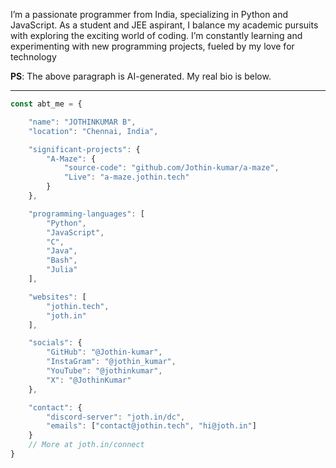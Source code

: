 I’m a passionate programmer from India, specializing in Python and JavaScript. As a student and JEE aspirant, I balance my academic pursuits with exploring the exciting world of coding. I’m constantly learning and experimenting with new programming projects, fueled by my love for technology

**PS**: The above paragraph is AI-generated. My real bio is below.

---

```javascript
const abt_me = {

    "name": "JOTHINKUMAR B",
    "location": "Chennai, India",

    "significant-projects": {
        "A-Maze": {
            "source-code": "github.com/Jothin-kumar/a-maze",
            "Live": "a-maze.jothin.tech"
        }
    },

    "programming-languages": [
        "Python",
        "JavaScript",
        "C",
        "Java",
        "Bash",
        "Julia"
    ],

    "websites": [
        "jothin.tech",
        "joth.in"
    ],

    "socials": {
        "GitHub": "@Jothin-kumar",
        "InstaGram": "@jothin_kumar",
        "YouTube": "@jothinkumar",
        "X": "@JothinKumar"
    },

    "contact": {
        "discord-server": "joth.in/dc",
        "emails": ["contact@jothin.tech", "hi@joth.in"]
    }
    // More at joth.in/connect
}
```

